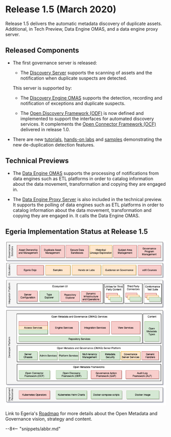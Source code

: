 <!-- SPDX-License-Identifier: CC-BY-4.0 -->
<!-- Copyright Contributors to the Egeria project. -->

# Release 1.5 (March 2020)

Release 1.5 delivers the automatic metadata discovery of duplicate assets.
Additional, in Tech Preview, Data Engine OMAS, and a data engine proxy server.

## Released Components

* The first governance server is released:
  * The [Discovery Server](/fraameworks/odf/overview/#discovery-server) supports the scanning of assets and the notification when duplicate suspects are detected.
  
  This server is supported by: 
   * The [Discovery Engine OMAS](/services/omas/discovery-engine/overview) supports the detection, recording and notification of exceptions and duplicate suspects.

   * The [Open Discovery Framework (ODF)](/frameworks/odf/overview) is now defined and
     implemented to support the interfaces for automated discovery services.
     It complements the [Open Connector Framework (OCF)](/frameworks/ocf/overview) delivered in release 1.0.

* There are new [tutorials](/education/tutorials),
  [hands-on labs](/education/open-metadata-labs/overview) and
  [samples](../open-metadata-resources/open-metadata-samples) demonstrating
  the new de-duplication detection features.

## Technical Previews

   * The [Data Engine OMAS](/services/omas/data-engine/overview) supports the processing of notifications from data engines such as ETL platforms in order to catalog information about the data movement, transformation and copying they are engaged in.
   
   * The [Data Engine Proxy Server](/services/data-engine-proxy-services) is also included in the technical preview.
     It supports the polling of data engines such as ETL platforms
     in order to catalog information about the data movement, transformation and copying they are engaged in.
     It calls the Data Engine OMAS.

## Egeria Implementation Status at Release 1.5
 
![Egeria Implementation Status](functional-organization-showing-implementation-status-for-1.5.png)
 
 Link to Egeria's [Roadmap](../roadmap) for more details about the
 Open Metadata and Governance vision, strategy and content.

--8<-- "snippets/abbr.md"
